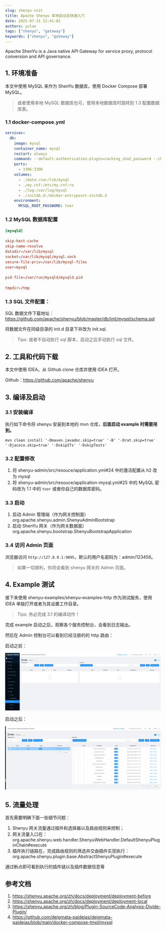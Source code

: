 ```yaml
---
slug: shenyu-init
title: Apache Shenyu 本地启动及快速入门
date: 2025-07-31 22:41:01
authors: yuluo
tags: ["shenyu", "gateway"]
keywords: ["shenyu", "gateway"]
---
```


Apache ShenYu is a Java native API Gateway for service proxy, protocol conversion and API governance.

<!-- truncate -->

## 1. 环境准备

本文中使用 MySQL 来作为 ShenYu 数据库，使用 Docker Compose 部署 MySQL。

> 或者使用本地 MySQL 数据库也可，使用本地数据库时跳转到 1.3 配置数据库表。

### 1.1 docker-compose.yml

```yml
services:
  db:
    image: mysql
    container_name: mysql
    restart: always
    command: --default-authentication-plugin=caching_sha2_password --character-set-server=utf8mb4 --collation-server=utf8mb4_unicode_ci --explicit_defaults_for_timestamp=true --lower_case_table_names=1 --max_allowed_packet=128M;
    ports:
      - 3306:3306
    volumes:
      - ./data:/var/lib/mysql
      - ./my.cnf:/etc/my.cnf:ro
      - ./log:/var/log/mysql
      - ./initdb.d:/docker-entrypoint-initdb.d
    environment:
      MYSQL_ROOT_PASSWORD: toor
```

### 1.2 MySQL 数据库配置

```conf
[mysqld]

skip-host-cache
skip-name-resolve
datadir=/var/lib/mysql
socket=/var/lib/mysql/mysql.sock
secure-file-priv=/var/lib/mysql-files
user=mysql

pid-file=/var/run/mysqld/mysqld.pid

tmpdir=/tmp
```

### 1.3 SQL 文件配置：

SQL 数据文件下载地址：https://github.com/apache/shenyu/blob/master/db/init/mysql/schema.sql

将数据文件在同级目录的 init.d 目录下并改为 init.sql.

> Tips: 或者不自动执行 sql 脚本，启动之后手动执行 sql 文件。

## 2. 工具和代码下载

本文中使用 IDEA，从 Github clone 仓库并使用 IDEA 打开。

Github：https://github.com/apache/shenyu

## 3. 编译及启动

### 3.1 安装编译

执行如下命令将 shenyu 安装到本地的 mvn 仓库，**后面启动 example 时需要用到。**

```shell
mvn clean install '-Dmaven.javadoc.skip=true' '-B' '-Drat.skip=true' '-Djacoco.skip=true' '-DskipITs' '-DskipTests'
```

### 3.2 配置修改

1. 将 shenyu-admin/src/resouce/application.yml#24 中的激活配置从 h2 改为 mysql
2. 将 shenyu-admin/src/resouce/application-mysql.yml#25 中的 MySQL 密码改为 1.1 中的 `toor` 或者你自己的数据库密码。

### 3.3 启动

1. 启动 Admin 管理端（作为网关控制面） org.apache.shenyu.admin.ShenyuAdminBootstrap
2. 启动 ShenYu 网关（作为网关数据面）org.apache.shenyu.bootstrap.ShenyuBootstrapApplication

### 3.4 访问 Admin 页面

浏览器访问 `http://127.0.0.1:9095`，默认的用户名密码为：admin/123456。

> 如果一切顺利，你将会看到 shenyu 网关的 Admin 页面。

## 4. Example 测试

接下来使用 shenyu-examples/shenyu-examples-http 作为测试服务，使用 IDEA 单独打开或者为其设置工作目录。

> Tips: 务必完成 3.1 的编译动作！

完成 example 启动之后，观察各个服务控制台，会看到日志输出。

然后在 Admin 控制台可以看到已经注册的的 http 路由：

启动之前：

![路由未注册](/img/apache/shenyu/image2.png)

启动之后：

![路由注册成功](/img/apache/shenyu/image1.png)

## 5. 流量处理

首先需要明确下面一些细节问题：

1. Shenyu 网关流量通过插件和选择器以及路由规则来控制；
2. 网关流量入口在：org.apache.shenyu.web.handler.ShenyuWebHandler.DefaultShenyuPluginChain#execute
3. 插件执行链路在，完成路由规则的筛选并交由插件实现执行：org.apache.shenyu.plugin.base.AbstractShenyuPlugin#execute

通过断点即可看到执行的插件链以及插件数据信息等

## 参考文档

1. https://shenyu.apache.org/zh/docs/deployment/deployment-before
2. https://shenyu.apache.org/zh/docs/deployment/deployment-local
3. https://shenyu.apache.org/zh/blog/Plugin-SourceCode-Analysis-Divide-Plugin/
4. https://github.com/deigmata-paideias/deigmata-paideias/blob/main/docker-compose-tmpl/mysql
